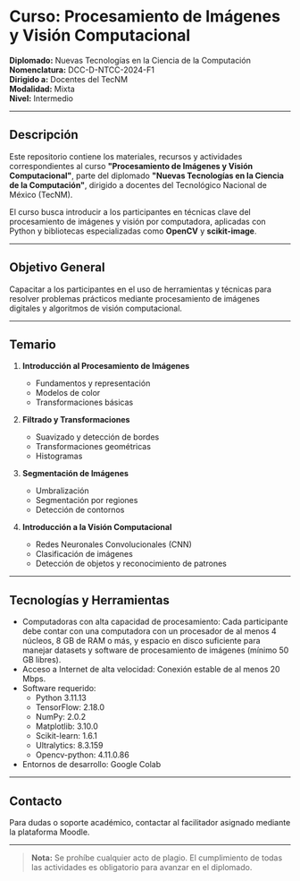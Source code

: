 # Curso: Procesamiento de Imágenes y Visión Computacional

**Diplomado:** Nuevas Tecnologías en la Ciencia de la Computación  
**Nomenclatura:** DCC-D-NTCC-2024-F1  
**Dirigido a:** Docentes del TecNM  
**Modalidad:** Mixta  
**Nivel:** Intermedio  

---

## Descripción

Este repositorio contiene los materiales, recursos y actividades correspondientes al curso **"Procesamiento de Imágenes y Visión Computacional"**, parte del diplomado **"Nuevas Tecnologías en la Ciencia de la Computación"**, dirigido a docentes del Tecnológico Nacional de México (TecNM).

El curso busca introducir a los participantes en técnicas clave del procesamiento de imágenes y visión por computadora, aplicadas con Python y bibliotecas especializadas como **OpenCV** y **scikit-image**.

---

## Objetivo General

Capacitar a los participantes en el uso de herramientas y técnicas para resolver problemas prácticos mediante procesamiento de imágenes digitales y algoritmos de visión computacional.

---

## Temario

1. **Introducción al Procesamiento de Imágenes**
   - Fundamentos y representación
   - Modelos de color
   - Transformaciones básicas

2. **Filtrado y Transformaciones**
   - Suavizado y detección de bordes
   - Transformaciones geométricas
   - Histogramas

3. **Segmentación de Imágenes**
   - Umbralización
   - Segmentación por regiones
   - Detección de contornos

4. **Introducción a la Visión Computacional**
   - Redes Neuronales Convolucionales (CNN)
   - Clasificación de imágenes
   - Detección de objetos y reconocimiento de patrones

---

## Tecnologías y Herramientas

- Computadoras con alta capacidad de procesamiento: Cada participante debe contar con una computadora con un procesador de al menos 4 núcleos, 8 GB de RAM o más, y espacio en disco suficiente para manejar datasets y software de procesamiento de imágenes (mínimo 50 GB libres).
- Acceso a Internet de alta velocidad: Conexión estable de al menos 20 Mbps.
- Software requerido: 
   - Python 3.11.13
   - TensorFlow: 2.18.0
   - NumPy: 2.0.2
   - Matplotlib: 3.10.0
   - Scikit-learn: 1.6.1
   - Ultralytics: 8.3.159
   - Opencv-python: 4.11.0.86
- Entornos de desarrollo: Google Colab


---

## Contacto

Para dudas o soporte académico, contactar al facilitador asignado mediante la plataforma Moodle.

---

> **Nota:** Se prohíbe cualquier acto de plagio. El cumplimiento de todas las actividades es obligatorio para avanzar en el diplomado.
